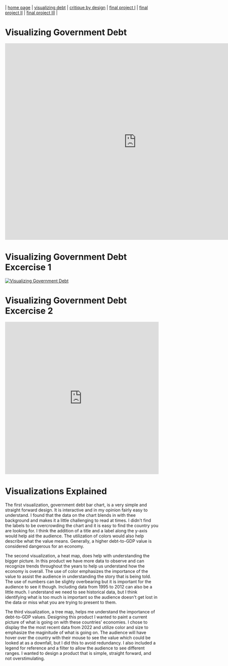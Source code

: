 | [home page](README.md) | [visualizing debt](visualizing-government-debt.md) | [critique by design](critique-by-design.md) | [final project I](final-project-part-one) | [final project II](final-project-part-two) | [final project III](final-project-part-three) |

# Visualizing Government Debt
<iframe src="https://data.oecd.org/chart/7kho" width="860" height="645" style="border: 0" mozallowfullscreen="true" webkitallowfullscreen="true" allowfullscreen="true"><a href="https://data.oecd.org/chart/7kho" target="_blank">OECD Chart: General government debt, Total, % of GDP, Annual, 2022</a></iframe>

# Visualizing Government Debt Excercise 1
<div class='tableauPlaceholder' id='viz1706374392186' style='position: relative'><noscript><a href='#'><img alt='Visualizing Government Debt ' src='https:&#47;&#47;public.tableau.com&#47;static&#47;images&#47;Bo&#47;Book1_17063743796670&#47;VisualizingGovernmentDebt&#47;1_rss.png' style='border: none' /></a></noscript><object class='tableauViz'  style='display:none;'><param name='host_url' value='https%3A%2F%2Fpublic.tableau.com%2F' /> <param name='embed_code_version' value='3' /> <param name='site_root' value='' /><param name='name' value='Book1_17063743796670&#47;VisualizingGovernmentDebt' /><param name='tabs' value='no' /><param name='toolbar' value='yes' /><param name='static_image' value='https:&#47;&#47;public.tableau.com&#47;static&#47;images&#47;Bo&#47;Book1_17063743796670&#47;VisualizingGovernmentDebt&#47;1.png' /> <param name='animate_transition' value='yes' /><param name='display_static_image' value='yes' /><param name='display_spinner' value='yes' /><param name='display_overlay' value='yes' /><param name='display_count' value='yes' /><param name='language' value='en-US' /><param name='filter' value='publish=yes' /></object></div>
<script type='text/javascript'>                    
  var divElement = document.getElementById('viz1706374392186');                    
  var vizElement = divElement.getElementsByTagName('object')[0];                    
  vizElement.style.width='100%';vizElement.style.height=(divElement.offsetWidth*0.75)+'px';                    
  var scriptElement = document.createElement('script');                    
  scriptElement.src = 'https://public.tableau.com/javascripts/api/viz_v1.js';                    
  vizElement.parentNode.insertBefore(scriptElement, vizElement);                
</script>

# Visualizing Government Debt Excercise 2
<iframe
src="https://public.tableau.com/views/Book1_17063743796670/GovernmentDebttoGDP?:showVizHome=no&:embed=true"
 width="100%" height="500" seamless frameborder="0" scrolling="no"></iframe> 

# Visualizations Explained
The first visualization, government debt bar chart, is a very simple and straight forward design. It is interactive and in my opinion fairly easy to understand. I found that the data on the chart blends in with thee background and makes it a little challenging to read at times. I didn't find the labels to be overcrowding the chart and it is easy to find the country you are looking for. I think the addition of a title and a label along the y-axis would help aid the audience. The utilization of colors would also help describe what the value means. Generally, a higher debt-to-GDP value is considered dangerous for an economy. 

The second visualization, a heat map, does help with understanding the bigger picture. In this product we have more data to observe and can recognize trends throughout the years to help us understand how the economy is overall. The use of color emphasizes the importance of the value to assist the audience in understanding the story that is being told. The use of numbers can be slighty overbearing but it is important for the audience to see it though. Including data from 1995 to 2012 can also be a little much. I understand we need to see historical data, but I think identifying what is too much is important so the audience doesn't get lost in the data or miss what you are trying to present to them. 

The third visualization, a tree map, helps me understand the importance of debt-to-GDP values. Designing this product I wanted to paint a current picture of what is going on with these countries' economies. I chose to display the the most recent data from 2022 and utilize color and size to emphasize the maginitude of what is going on. The audience will have hover over the country with their mouse to see the value which could be looked at as a downfall, but I did this to avoid redundancy. I also included a legend for reference and a filter to allow the audience to see different ranges. I wanted to design a product that is simple, straight forward, and not overstimulating. 
